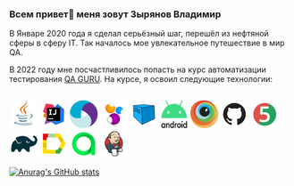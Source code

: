 ### Всем привет👋 меня зовут Зырянов Владимир

В Январе 2020 года я cделал серьёзный шаг, перешёл из нефтяной сферы в сферу IT. 
Так началось мое увлекательное путешествие в мир QA.

В 2022 году мне посчастливилось попасть на курс автоматизации тестирования <a href="https://qa.guru/">QA GURU</a>.
На курсе, я освоил следующие технологии:
## 

[<img alt="Java" height="50" src="https://raw.githubusercontent.com/SvetlanaVaskevich/qa_guru_diplom/main/images/logo/Java.svg" width="50"/>](https://www.java.com/)
[<img alt="IDEA" height="50" src="https://raw.githubusercontent.com/SvetlanaVaskevich/qa_guru_diplom/main/images/logo/Idea.svg" width="50"/>](https://www.jetbrains.com/idea/)
[<img alt="Appium" height="50" src="https://raw.githubusercontent.com/SvetlanaVaskevich/qa_guru_diplom/main/images/logo/Appium.svg" width="50"/>](https://appium.io/)
[<img alt="Selenide" height="50" src="https://raw.githubusercontent.com/SvetlanaVaskevich/qa_guru_diplom/main/images/logo/Selenide.svg" width="50"/>](https://ru.selenide.org/)
[<img alt="Selenoid" height="50" src="https://raw.githubusercontent.com/SvetlanaVaskevich/qa_guru_diplom/main/images/logo/Selenoid.svg" width="50"/>](https://aerokube.com/selenoid/latest/)
[<img alt="Android" height="50" src="https://raw.githubusercontent.com/SvetlanaVaskevich/qa_guru_diplom/main/images/logo/Android.svg" width="50"/>](https://developer.android.com/studio)
[<img alt="Browserstack" height="50" src="https://raw.githubusercontent.com/SvetlanaVaskevich/qa_guru_diplom/main/images/logo/Browserstack.svg" width="50"/>](https://www.browserstack.com/)
[<img alt="Github" height="50" src="https://raw.githubusercontent.com/SvetlanaVaskevich/qa_guru_diplom/main/images/logo/GitHub.svg" width="50"/>](https://github.com/)
[<img alt="JUnit 5" height="50" src="https://raw.githubusercontent.com/SvetlanaVaskevich/qa_guru_diplom/main/images/logo/Junit5.svg" width="50"/>](https://junit.org/junit5/)
[<img alt="Gradle" height="50" src="https://raw.githubusercontent.com/SvetlanaVaskevich/qa_guru_diplom/main/images/logo/Gradle.svg" width="50"/>](https://gradle.org/)
[<img alt="Allure" height="50" src="https://raw.githubusercontent.com/SvetlanaVaskevich/qa_guru_diplom/main/images/logo/Allure.svg" width="50"/>](https://github.com/allure-framework/allure2)
[<img alt="Allure_EE" height="50" src="https://raw.githubusercontent.com/SvetlanaVaskevich/qa_guru_diplom/main/images/logo/Allure_EE.svg" width="50"/>](https://qameta.io/)
[<img alt="Jenkins" height="50" src="https://raw.githubusercontent.com/SvetlanaVaskevich/qa_guru_diplom/main/images/logo/Jenkins.svg" width="50"/>](https://www.jenkins.io/)

[![Anurag's GitHub stats](https://github-readme-stats.vercel.app/api?Zyryanovvm=anuraghazra)](https://github.com/anuraghazra/github-readme-stats)
<!--
**Zyryanovvm/Zyryanovvm** is a ✨ _special_ ✨ repository because its `README.md` (this file) appears on your GitHub profile.

Here are some ideas to get you started:


- 🔭 I’m currently working on ...
- 🌱 I’m currently learning ...
- 👯 I’m looking to collaborate on ...
- 🤔 I’m looking for help with ...
- 💬 Ask me about ...
- 📫 How to reach me: ...
- 😄 Pronouns: ...
- ⚡ Fun fact: ...
-->
